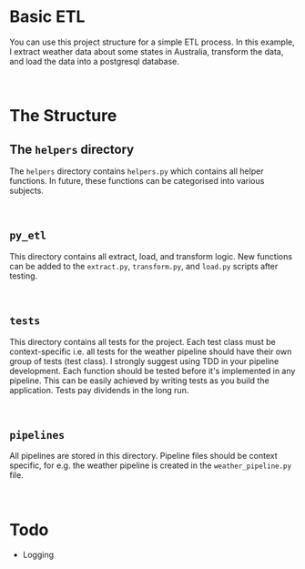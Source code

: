 # Basic ETL

You can use this project structure for a simple ETL process. In this example, I extract weather data about some states in Australia, transform the data, and load the data into a postgresql database.

<br/>

# The Structure

## The ```helpers``` directory
The ```helpers``` directory contains ```helpers.py``` which contains all helper functions. In future, these functions can be categorised into various subjects.

<br/>

## ```py_etl``` 
This directory contains all extract, load, and transform logic. New functions can be added to the ```extract.py```, ```transform.py```, and ```load.py``` scripts after testing.

<br/>

## ```tests```
This directory contains all tests for the project. Each test class must be context-specific i.e. all tests for the weather pipeline should have their own group of tests (test class). I strongly suggest using TDD in your pipeline development. Each function should be tested before it's implemented in any pipeline. This can be easily achieved by writing tests as you build the application. Tests pay dividends in the long run.

<br/>

## ```pipelines```
All pipelines are stored in this directory. Pipeline files should be context specific, for e.g. the weather pipeline is created in the ```weather_pipeline.py``` file.


<br/>


# Todo 
- Logging
